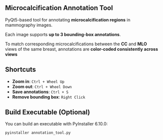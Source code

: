 ## Microcalcification Annotation Tool

PyQt5-based tool for annotating **microcalcification regions** in mammography images.

Each image supports **up to 3 bounding-box annotations**.

To match corresponding microcalcifications between the **CC** and **MLO** views of the same breast, annotations are **color-coded consistently across views**

## Shortcuts
- **Zoom in**: `Ctrl + Wheel Up`  
- **Zoom out**: `Ctrl + Wheel Down`  
- **Save annotations**: `Ctrl + S`  
- **Remove bounding box**: `Right Click`

## Build Executable (Optional)
You can build an executable with PyInstaller 6.10.0:

```bash
pyinstaller annotation_tool.py
```
